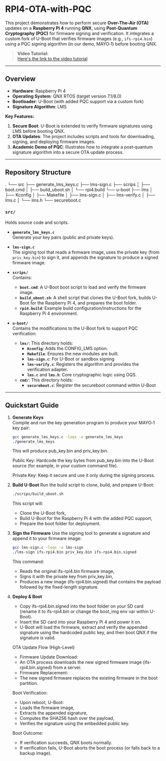 # RPI4-OTA-with-PQC

This project demonstrates how to perform secure **Over-The-Air (OTA)** updates on a **Raspberry Pi 4** running **QNX**, using **Post-Quantum Cryptography (PQC)** for firmware signing and verification. It integrates a custom fork of U-Boot that verifies firmware images (e.g., `ifs-rpi4.bin`) using a PQC signing algorithm (in our demo, MAYO‑1) before booting QNX.

> **Video Tutorial:**  
> [Here's the link to the video tutorial](https://www.youtube.com/watch?v=S0OHd5dIjJk)  

---

## Overview

- **Hardware**: Raspberry Pi 4
- **Operating System**: QNX RTOS (target version 7.1/8.0)
- **Bootloader**: U-Boot (with added PQC support via a custom fork)
- **Signature Algorithm**: LMS

**Key Features:**
1. **Secure Boot**: U-Boot is extended to verify firmware signatures using LMS before booting QNX.
2. **OTA Updates**: The project includes scripts and tools for downloading, signing, and deploying firmware images.
3. **Academic Demo of PQC**: Illustrates how to integrate a post‑quantum signature algorithm into a secure OTA update process.

---

## Repository Structure

.
└── src
    ├── generate_lms_keys.c
    ├── lms-sign.c
    ├── scrips
    │   ├── boot.cmd
    │   ├── build_uboot.sh
    │   └── rpi4.build
    └── u-boot
        ├── lms
        │   ├── Kconfig
        │   ├── Makefile
        │   ├── lms-sign.c
        │   ├── lms-verify.c
        │   ├── lms.c
        │   └── lms.h
        └── secureboot.c

### `src/`
Holds source code and scripts.

- **`generate_lms_keys.c`**  
  Generate your key pairs (public and private keys).

- **`lms-sign.c`**  
  The signing tool that reads a firmware image, uses the private key (from `priv_key.bin`) to sign it, and appends the signature to produce a signed firmware image.

- **`scrips/`**  
  Contains:
  - **`boot.cmd`**: A U-Boot boot script to load and verify the firmware image.
  - **`build_uboot.sh`**: A shell script that clones the U-Boot fork, builds U-Boot for the Raspberry Pi 4, and prepares the boot folder.
  - **`rpi4.build`**: Example build configuration/instructions for the Raspberry Pi 4 environment.

- **`u-boot/`**  
  Contains the modifications to the U-Boot fork to support PQC verification:
  - **`lms/`**: This directory holds:
    - **`Kconfig`**: Adds the CONFIG_LMS option.
    - **`Makefile`**: Ensures the new modules are built.
    - **`lms-sign.c`**: For U-Boot or sandbox signing
    - **`lms-verify.c`**: Registers the algorithm and provides the verification adapter.
    - **`lms.c`** and **`lms.h`**: Core cryptographic logic using OQS.
  - **`cmd/`**: This directory holds:
    - **`secureboot.c`**: Register the secureboot command within U-Boot

---

## Quickstart Guide

1. **Generate Keys**  
   Compile and run the key generation program to produce your MAYO‑1 key pair:
   ```bash
   gcc generate_lms_keys.c -loqs -o generate_lms_keys
   ./generate_lms_keys
   ```
   This will produce pub_key.bin and priv_key.bin.

   Public Key:
    Hardcode the key bytes from pub_key.bin into the U-Boot source (for example, in your custom command file).

   Private Key:
    Keep it secure and use it only during the signing process.

2. **Build U-Boot**
    Run the build script to clone, build, and prepare U-Boot:
    ```bash
    ./scrips/build_uboot.sh
    ```
    This script will:
    - Clone the U-Boot fork,
    - Build U-Boot for the Raspberry Pi 4 with the added PQC support,
    - Prepare the boot folder for deployment.

3. **Sign the Firmware**
    Use the signing tool to generate a signature and append it to your firmware image:
    ```bash
    gcc lms-sign.c -loqs -o lms-sign
    ./lms-sign ifs-rpi4.bin priv_key.bin ifs-rpi4.bin.signed
    ```
    This command:
    - Reads the original ifs-rpi4.bin firmware image,
    - Signs it with the private key from priv_key.bin,
    - Produces a new image (ifs-rpi4.bin.signed) that contains the payload followed by the fixed-length signature.

4. **Deploy & Boot**
    - Copy ifs-rpi4.bin.signed into the boot folder on your SD card (rename it to ifs-rpi4.bin or change the boot_img env var within U-Boot).
    - Insert the SD card into your Raspberry Pi 4 and power it on.
    - U-Boot will load the firmware, extract and verify the appended signature using the hardcoded public key, and then boot QNX if the signature is valid.
    
    OTA Update Flow (High-Level)
    - Firmware Update Download:
    - An OTA process downloads the new signed firmware image (ifs-rpi4.bin.signed) from a server.
    - Firmware Replacement:
    - The new signed firmware replaces the existing firmware in the boot partition.

    Boot Verification:
    - Upon reboot, U-Boot:
    - Loads the firmware image,
    - Extracts the appended signature,
    - Computes the SHA256 hash over the payload,
    - Verifies the signature using the embedded public key.

    Boot Outcome:
    - If verification succeeds, QNX boots normally.
    - If verification fails, U-Boot aborts the boot process (or falls back to a backup image).



